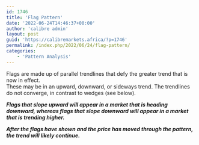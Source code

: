 ```yaml
---
id: 1746
title: 'Flag Pattern'
date: '2022-06-24T14:46:37+00:00'
author: 'calibre admin'
layout: post
guid: 'https://calibremarkets.africa/?p=1746'
permalink: /index.php/2022/06/24/flag-pattern/
categories:
    - 'Pattern Analysis'
---
```


Flags are made up of parallel trendlines that defy the greater trend that is now in effect.  
These may be in an upward, downward, or sideways trend. The trendlines do not converge, in contrast to wedges (see below).

***Flags that slope upward will appear in a market that is heading downward, whereas flags that slope downward will appear in a market that is trending higher.***

***After the flags have shown and the price has moved through the pattern, the trend will likely continue.***